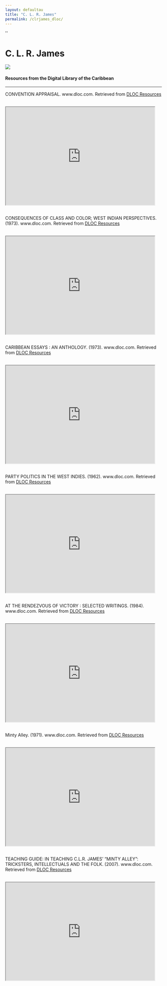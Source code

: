 ```yaml
---
layout: defaultau
title: "C. L. R. James"
permalink: /clrjames_dloc/
---
```

<!-- partial:index.partial.html -->
<div class="content">''                  
    <h1>C. L. R. James</h1>
    <div class="quote">
        <div><img src="https://encrypted-tbn0.gstatic.com/images?q=tbn:ANd9GcT3L5atcPMWTvnCibcNb5auYEQDel7VO3tR74tpbCFdihvBJaYx" class="logo"></div>
    </div>
    <body>
   <h4>Resources from the Digital Library of the Caribbean</h4><hr>
    <div class="container-mt-5">
      <div class="row">
            <div class="col-md-6">
                <p>CONVENTION APPRAISAL. www.dloc.com. Retrieved from <a href="https://www.dloc.com/UF00016601/00001/images" target="_blank">DLOC Resources</a></p><br>
                <iframe width="95%" height="315" src="https://www.dloc.com/UF00016601/00001/images"></iframe>
                <br>
                <br>
        </div>
      <div class="col-md-6">
            <p>CONSEQUENCES OF CLASS AND COLOR; WEST INDIAN PERSPECTIVES. (1973). www.dloc.com. Retrieved from <a href="https://www.dloc.com/AA00030267/00001/images" target="_blank">DLOC Resources</a></p><br>
            <iframe width="95%" height="315" src="https://www.dloc.com/AA00030267/00001/images"></iframe>
            <br>
            <br>
        </div>
        </div>
    <div class="container-mt-5">
      <div class="row">
            <div class="col-md-6">
                <p>CARIBBEAN ESSAYS : AN ANTHOLOGY. (1973). www.dloc.com. Retrieved from <a href="https://www.dloc.com/AA00030474/00001/images" target="_blank">DLOC Resources</a></p><br>
                <iframe width="95%" height="315" src="https://www.dloc.com/AA00030474/00001/images"></iframe>
                <br>
                <br>
        </div>
        <div class="col-md-6">
            <p>PARTY POLITICS IN THE WEST INDIES. (1962). www.dloc.com. Retrieved from <a href="https://www.dloc.com/AA00030305/00001/images" target="_blank">DLOC Resources</a></p><br>
            <iframe width="95%" height="315" src="https://www.dloc.com/AA00030305/00001/images"></iframe>
            <br>
            <br>
        </div>
        </div>
    <div class="container-mt-5">
      <div class="row">
            <div class="col-md-6">
                <p>AT THE RENDEZVOUS OF VICTORY : SELECTED WRITINGS. (1984). www.dloc.com. Retrieved from <a href="https://www.dloc.com/AA00030611/00001/images" target="_blank">DLOC Resources</a></p><br>
                <iframe width="95%" height="315" src="https://www.dloc.com/AA00030611/00001/images"></iframe>
                <br>
                <br>
        </div>
      <div class="col-md-6">
            <p>Minty Alley. (1971). www.dloc.com. Retrieved from <a href="https://www.dloc.com/AA00030612/00001/images" target="_blank">DLOC Resources</a></p><br>
            <iframe width="95%" height="315" src="https://www.dloc.com/AA00030612/00001/images"></iframe>
            <br>
            <br>
        </div>
        </div>
    <div class="container-mt-5">
      <div class="row">
            <div class="col-md-6">
                <p>TEACHING GUIDE: IN TEACHING C.L.R. JAMES’ “MINTY ALLEY”: TRICKSTERS, INTELLECTUALS AND THE FOLK. (2007). www.dloc.com. Retrieved from <a href="https://www.dloc.com/UF00076716/00001/images" target="_blank">DLOC Resources</a></p><br>
                <iframe width="95%" height="315" src="https://www.dloc.com/UF00076716/00001/images"></iframe>
                <br>
                <br>
        </div>
    </body> 
          </div>
  <!-- partial -->
<script src='https://cdnjs.cloudflare.com/ajax/libs/jquery/3.1.1/jquery.min.js'></script><script  src="{{ site.baseurl }}/assets/js/authorscript.js"></script> 
